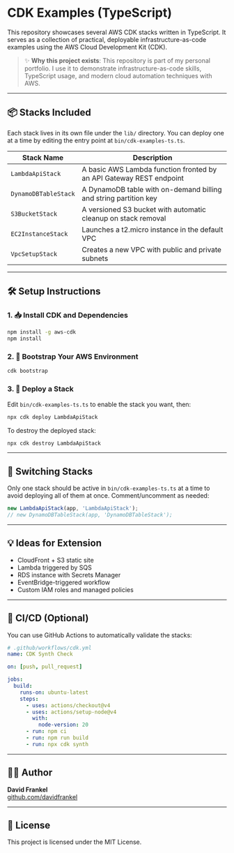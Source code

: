 # CDK Examples (TypeScript)

This repository showcases several AWS CDK stacks written in TypeScript. It serves as a collection of practical, deployable infrastructure-as-code examples using the AWS Cloud Development Kit (CDK).

> ✨ **Why this project exists**: This repository is part of my personal portfolio. I use it to demonstrate infrastructure-as-code skills, TypeScript usage, and modern cloud automation techniques with AWS.

---

## 📦 Stacks Included

Each stack lives in its own file under the `lib/` directory. You can deploy one at a time by editing the entry point at `bin/cdk-examples-ts.ts`.

| Stack Name | Description |
|------------|-------------|
| `LambdaApiStack` | A basic AWS Lambda function fronted by an API Gateway REST endpoint |
| `DynamoDBTableStack` | A DynamoDB table with on-demand billing and string partition key |
| `S3BucketStack` | A versioned S3 bucket with automatic cleanup on stack removal |
| `EC2InstanceStack` | Launches a t2.micro instance in the default VPC |
| `VpcSetupStack` | Creates a new VPC with public and private subnets |

---

## 🛠 Setup Instructions

### 1. 📥 Install CDK and Dependencies
```bash
npm install -g aws-cdk
npm install
```

### 2. 🧱 Bootstrap Your AWS Environment
```bash
cdk bootstrap
```

### 3. 🚀 Deploy a Stack
Edit `bin/cdk-examples-ts.ts` to enable the stack you want, then:
```bash
npx cdk deploy LambdaApiStack
```
To destroy the deployed stack:
```bash
npx cdk destroy LambdaApiStack
```

---

## 🔄 Switching Stacks
Only one stack should be active in `bin/cdk-examples-ts.ts` at a time to avoid deploying all of them at once. Comment/uncomment as needed:
```ts
new LambdaApiStack(app, 'LambdaApiStack');
// new DynamoDBTableStack(app, 'DynamoDBTableStack');
```

---

## 💡 Ideas for Extension

- CloudFront + S3 static site
- Lambda triggered by SQS
- RDS instance with Secrets Manager
- EventBridge-triggered workflow
- Custom IAM roles and managed policies

---

## 🧪 CI/CD (Optional)
You can use GitHub Actions to automatically validate the stacks:
```yaml
# .github/workflows/cdk.yml
name: CDK Synth Check

on: [push, pull_request]

jobs:
  build:
    runs-on: ubuntu-latest
    steps:
      - uses: actions/checkout@v4
      - uses: actions/setup-node@v4
        with:
          node-version: 20
      - run: npm ci
      - run: npm run build
      - run: npx cdk synth
```

---

## 🧑‍💻 Author
**David Frankel**  
[github.com/davidfrankel](https://github.com/davidhfrankelcodes)

---

## 📜 License
This project is licensed under the MIT License.
